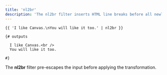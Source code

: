 ```yaml
---
title: 'nl2br'
description: 'The nl2br filter inserts HTML line breaks before all newlines in a string.'
---
```


```canvas
{{ 'I like Canvas.\nYou will like it too.' | nl2br }}

{# outputs

  I like Canvas.<br />
  You will like it too.

#}
```

The **nl2br** filter pre-escapes the input before applying the transformation.
